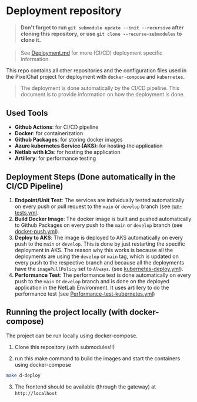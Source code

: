 # Deployment repository

> #### Don't forget to run `git submodule update --init --recursive` after cloning this repository, or use `git clone --recurse-submodules` to clone it.


> See [Deployment.md](Deployment.md) for more (CI/CD) deployment specific information.

This repo contains all other repositories and the configuration files used in the PixelChat project for deployment with `docker-compose` and `kubernetes`.


> The deployment is done automatically by the CI/CD pipeline. This document is to provide information on how the deployment is done.

## Used Tools

- **Github Actions**: for CI/CD pipeline
- **Docker**: for containerization
- **Github Packages**: for storing docker images
- ~~**Azure kubernetes Service (AKS)**: for hosting the application~~ 
- **Netlab with k3s**: for hosting the application
- **Artillery**: for performance testing

## Deployment Steps (Done automatically in the CI/CD Pipeline)

1. **Endpoint/Unit Test**: The services are individually tested automatically on every push or pull request to the `main` or `develop` branch (see [run-tests.yml](./message-api/.github/workflows/run-tests.yml).
2. **Build Docker Image**: The docker image is built and pushed automatically to Github Packages on every push to the `main` or `develop` branch (see [docker-push.yml](./frontend/.github/workflows/docker-push.yml)).
3. **Deploy to AKS**: The image is deployed to AKS automatically on every push to the `main` or `develop`. This is done by just restarting the specific deployment in AKS. The reason why this works is because all the deployments are using the `develop` or `main` tag, which is updated on every push to the respective branch and because all the deployments have the `imagePullPolicy` set to `Always`. (see [kubernetes-deploy.yml](./frontend/.github/workflows/kubernetes-deploy.yml)).
4. **Performance Test**: The performance test is done automatically on every push to the `main` or `develop` branch and is done on the deployed application in the NetLab Environment. It uses artillery to do the performance test (see [Performance-test-kubernetes.yml](./message-api/.github/workflows/performance-test-kubernetes.yml))

## Running the project locally (with docker-compose)

The project can be run locally using docker-compose.

1. Clone this repository (with submodules!!)

2. run this make command to build the images and start the containers using docker-compose

```bash
make d-deploy
```

3. The frontend should be available (through the gateway) at `http://localhost`
